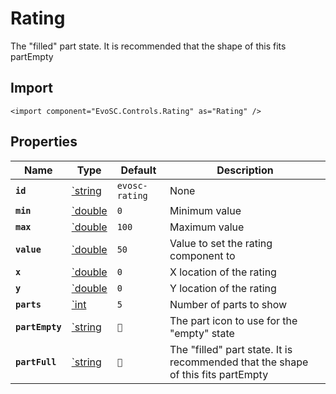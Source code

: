 # Rating
The "filled" part state. It is recommended that the shape of this fits partEmpty

## Import
```xml:no-line-numbers
<import component="EvoSC.Controls.Rating" as="Rating" />
```

## Properties
| Name | Type | Default | Description |
|------|------|---------|-------------|
| **`id`** | [`string](#) | `evosc-rating` | None |
| **`min`** | [`double](#) | `0` | Minimum value |
| **`max`** | [`double](#) | `100` | Maximum value |
| **`value`** | [`double](#) | `50` | Value to set the rating component to |
| **`x`** | [`double](#) | `0` | X location of the rating |
| **`y`** | [`double](#) | `0` | Y location of the rating |
| **`parts`** | [`int](#) | `5` | Number of parts to show |
| **`partEmpty`** | [`string](#) | `` | The part icon to use for the "empty" state |
| **`partFull`** | [`string](#) | `` | The "filled" part state. It is recommended that the shape of this fits partEmpty |
